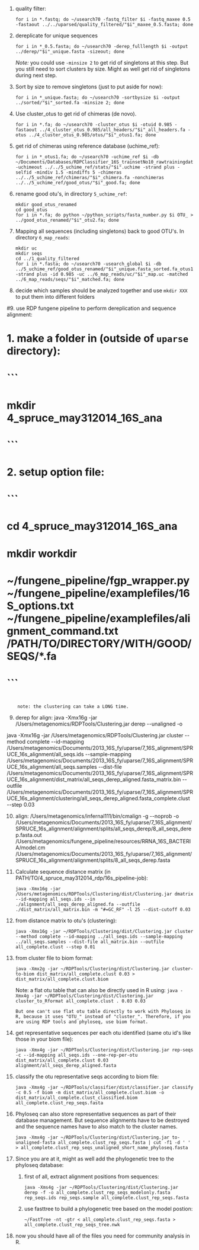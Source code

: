 1. quality filter:
    ```
    for i in *.fastq; do ~/usearch70 -fastq_filter $i -fastq_maxee 0.5 -fastaout ../../uparsed/quality_filtered/"$i"_maxee_0.5.fasta; done
    ```

2. dereplicate for unique sequences                
    ```
    for i in *_0.5.fasta; do ~/usearch70 -derep_fulllength $i -output ../derep/"$i"_unique.fasta -sizeout; done
    ```

    *Note:* you could use `-minsize 2` to get rid of singletons at this step. But you still need to sort clusters by size. Might as well get rid of singletons during next step. 


3. Sort by size to remove singletons (just to put aside for now):
    ```
    for i in *_unique.fasta; do ~/usearch70 -sortbysize $i -output ../sorted/"$i"_sorted.fa -minsize 2; done
    ```

4. Use cluster_otus to get rid of chimeras (de novo).                 
    ```
    for i in *.fa; do ~/usearch70 -cluster_otus $i -otuid 0.985 -fastaout ../4_cluster_otus_0.985/all_headers/"$i"_all_headers.fa -otus ../4_cluster_otus_0.985/otus/"$i"_otus1.fa; done                
    ```

5. get rid of chimeras using reference database (uchime_ref):   
    ```
    for i in *_otus1.fa; do ~/usearch70 -uchime_ref $i -db ~/Documents/Databases/RDPClassifier_16S_trainsetNo10_rawtrainingdata/trainset10_082014_rmdup.fasta -uchimeout ../../5_uchime_ref/stats/"$i".uchime -strand plus -selfid -mindiv 1.5 -mindiffs 5 -chimeras ../../5_uchime_ref/chimeras/"$i"_chimera.fa -nonchimeras ../../5_uchime_ref/good_otus/"$i"_good.fa; done
    ```

6. rename good otu's, in directory `5_uchime_ref`:   
    ```
    mkdir good_otus_renamed
    cd good_otus
    for i in *.fa; do python ~/python_scripts/fasta_number.py $i OTU_ > ../good_otus_renamed/"$i"_otu2.fa; done
    ```

7. Mapping all sequences (including singletons) back to good OTU's. In directory `6_map_reads`:   
    ```
    mkdir uc
    mkdir seqs
    cd ../1_quality_filtered
    for i in *.fasta; do ~/usearch70 -usearch_global $i -db ../5_uchime_ref/good_otus_renamed/"$i"_unique.fasta_sorted.fa_otus1.fa_good.fa_otus.fa -strand plus -id 0.985 -uc ../6_map_reads/uc/"$i"_map.uc -matched ../6_map_reads/seqs/"$i"_matched.fa; done
    ``` 

8. decide which samples should be analyzed together and use `mkdir XXX` to put them into different folders    

#9. use RDP fungene pipeline to perform dereplication and sequence alignment:
#    1. make a folder in (outside of `uparse` directory):   
#        ```
#        mkdir 4_spruce_may312014_16S_ana
#        ```
#
#    2. setup option file:
#        ```
#        cd 4_spruce_may312014_16S_ana
#        mkdir workdir
#        ~/fungene_pipeline/fgp_wrapper.py ~/fungene_pipeline/examplefiles/16S_options.txt ~/fungene_pipeline/examplefiles/alignment_command.txt /PATH/TO/DIRECTORY/WITH/GOOD/SEQS/*.fa 
#        ```
#        
        note: the clustering can take a LONG time. 

9. derep for align:
java -Xmx16g -jar /Users/metagenomics/RDPTools/Clustering.jar derep --unaligned -o

java -Xmx16g -jar /Users/metagenomics/RDPTools/Clustering.jar cluster --method complete --id-mapping /Users/metagenomics/Documents/2013_16S_fy/uparse/7_16S_alignment/SPRUCE_16s_alignment/all_seqs.ids --sample-mapping /Users/metagenomics/Documents/2013_16S_fy/uparse/7_16S_alignment/SPRUCE_16s_alignment/all_seqs.samples --dist-file /Users/metagenomics/Documents/2013_16S_fy/uparse/7_16S_alignment/SPRUCE_16s_alignment/dist_matrix/all_seqs_derep_aligned.fasta_matrix.bin --outfile /Users/metagenomics/Documents/2013_16S_fy/uparse/7_16S_alignment/SPRUCE_16s_alignment/clustering/all_seqs_derep_aligned.fasta_complete.clust --step 0.03

10. align:
/Users/metagenomics/infernal111/bin/cmalign -g --noprob -o /Users/metagenomics/Documents/2013_16S_fy/uparse/7_16S_alignment/SPRUCE_16s_alignment/alignment/splits/all_seqs_derep/8_all_seqs_derep.fasta.out /Users/metagenomics/fungene_pipeline/resources/RRNA_16S_BACTERIA/model.cm /Users/metagenomics/Documents/2013_16S_fy/uparse/7_16S_alignment/SPRUCE_16s_alignment/alignment/splits/8_all_seqs_derep.fasta
 
10. Calculate sequence distance matrix (in PATH/TO/4_spruce_may312014_rdp/16s_pipeline-job):
    ```
    java -Xmx16g -jar /Users/metagenomics/RDPTools/Clustering/dist/Clustering.jar dmatrix --id-mapping all_seqs.ids --in ./alignment/all_seqs_derep_aligned.fa --outfile ./dist_matrix/all_matrix.bin -m "#=GC_RF" -l 25 --dist-cutoff 0.03
    ``` 

11. from distance matrix to otu's (clustering):
    ```
    java -Xmx16g -jar ~/RDPTools/Clustering/dist/Clustering.jar cluster --method complete --id-mapping ../all_seqs.ids --sample-mapping ../all_seqs.samples --dist-file all_matrix.bin --outfile all_complete.clust --step 0.01
    ```

12. from cluster file to biom format:
    ```
    java -Xmx2g -jar ~/RDPTools/Clustering/dist/Clustering.jar cluster-to-biom dist_matrix/all_complete.clust 0.03 > dist_matrix/all_complete.clust.biom
    ```
    
    Note: a flat otu table that can also be directly used in R using:
        ```
        java -Xmx4g -jar ~/RDPTools/Clustering/dist/Clustering.jar cluster_to_Rformat all_complete.clust . 0.03 0.03
        ```
        
        But one can't use flat otu table directly to work with Phyloseq in R, because it uses "OTU_" instead of "cluster_". Therefore, if you are using RDP tools and phyloseq, use biom format.   

13. get representative sequences per each otu identified (same otu id's like those in your biom file):
    ```
    java -Xmx4g -jar ~/RDPTools/Clustering/dist/Clustering.jar rep-seqs -c --id-mapping all_seqs.ids --one-rep-per-otu dist_matrix/all_complete.clust 0.03 alignment/all_seqs_derep_aligned.fasta
    ```

14. classify the otu representative seqs according to biom file:
    ```
    java -Xmx4g -jar ~/RDPTools/classifier/dist/classifier.jar classify -c 0.5 -f biom -m dist_matrix/all_complete.clust.biom -o dist_matrix/all_complete.clust_classified.biom all_complete.clust_rep_seqs.fasta
    ```

15. Phyloseq can also store representative sequences as part of their database management. But sequence alignments have to be destroyed and the sequence names have to also match to the cluster names.
    ```
    java -Xmx4g -jar ~/RDPTools/Clustering/dist/Clustering.jar to-unaligned-fasta all_complete.clust_rep_seqs.fasta | cut -f1 -d ' ' > all_complete.clust_rep_seqs_unaligned_short_name_phyloseq.fasta
    ```

16. Since you are at it, might as well add the phylogenetic tree to the phyloseq database:
    1. first of all, extract alignment positions from sequences:    
        ```
        java -Xms4g -jar ~/RDPTools/Clustering/dist/Clustering.jar derep -f -o all_complete.clust_rep_seqs_modelonly.fasta rep_seqs.ids rep_seqs.sample all_complete.clust_rep_seqs.fasta
        ```
 
    2. use fasttree to build a phylogenetic tree based on the model postion:
        ```
        ~/FastTree -nt -gtr < all_complete.clust_rep_seqs.fasta > all_complete.clust_rep_seqs_tree.nwk
        ```

17. now you should have all of the files you need for community analysis in R.         
